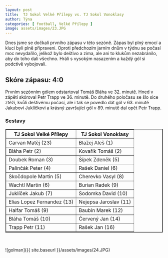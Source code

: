 ```yaml
---
layout: post
title:  TJ Sokol Velké Přílepy vs. TJ Sokol Vonoklasy
author: Týna
categories: [ football, Velké Přílepy ]
image: assets/images/23.JPG
---
```


Dnes jsme se dočkali prvního zápasu v této sezóně. Zápas byl plný emocí a kluci byli plně připraveni. Oproti předchozím jarním dnům v týdnu se počasí moc nevydařilo, jelikož bylo deštivo a zima, ale ani to klukům nezabránilo, aby do toho dali všechno.
Hráli s vysokým nasazením a každý gól si podctivě vybojovali.

## Skóre zápasu: 4:0

Prvním sezónním gólem odstartoval Tomáš Bláha ve 32. minutě. Hned v zápětí skóroval Petr Trapp ve 36. minutě. Do druhého poločasu se šlo sice ztěží, kvůli deštivému počasí, ale i tak se povedlo dát gól v 63. minutě Jakubovi Juklíčkovi a krásný završující gól v 89. minutě dal opět Petr Trapp.


<h3><caption>Sestavy</caption></h3>
<table border="2" cellpadding="5" cellspacing="4">
<tr><th>TJ Sokol Velké Přílepy</th><th>TJ Sokol Vonoklasy</th></tr>
<tr><td>Carvan Matěj (23)</td><td>Blažej Aleš (1)</td></tr>
<tr><td>Bláha Petr (2)</td><td>Kovařík Tomáš (2)</td></tr>
<tr><td>Doubek Roman (3)</td><td>Šípek Zdeněk (5)</td></tr>
<tr><td>Palinčák Peter (4)</td><td>Rašek Daniel (6)</td></tr>
<tr><td>Skočdopole Martin (5)</td><td>Cherevko Vasyl (8)</td></tr>
<tr><td>Wachtl Martin (6)</td><td>Burian Radek (9)</td></tr>
<tr><td>Juklíček Jakub (7)</td><td>Sodomka David (10)</td></tr>
<tr><td>Elias Lopez Fernandez (13)</td><td>Nejepsa Jaroslav (11)</td></tr>
<tr><td>Halfar Tomáš (9)</td><td>Baubín Marek (12)</td></tr>
<tr><td>Bláha Tomáš (10)</td><td>Červený Jan (14)</td></tr>
<tr><td>Trapp Petr (11)</td><td>Rašek Jan (16)</td></tr>
</table>
<br>

![golman]({{ site.baseurl }}/assets/images/24.JPG)
